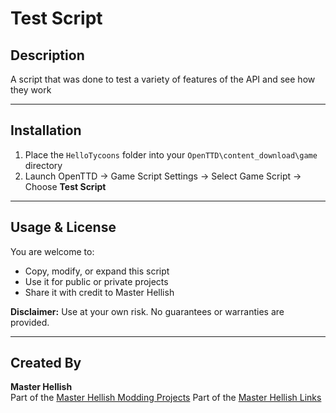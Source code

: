 # Test Script

## Description

A script that was done to test a variety of features of the API and see how they work

---

## Installation

1. Place the `HelloTycoons` folder into your `OpenTTD\content_download\game` directory
2. Launch OpenTTD → Game Script Settings → Select Game Script → Choose **Test Script**

---

## Usage & License

You are welcome to:

- Copy, modify, or expand this script
- Use it for public or private projects
- Share it with credit to Master Hellish

**Disclaimer:** Use at your own risk. No guarantees or warranties are provided.

---

## Created By

**Master Hellish**  
Part of the [Master Hellish Modding Projects](https://github.com/MasterHellish)
Part of the [Master Hellish Links](https://linktr.ee/masterhellish)
